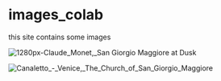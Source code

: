 # images_colab

this site contains some images

![1280px-Claude_Monet,_San Giorgio Maggiore at Dusk](https://user-images.githubusercontent.com/95072596/148996309-093f909d-85d2-4750-9801-ebb9636aa776.jpg)


![Canaletto_-_Venice,_The_Church_of_San_Giorgio_Maggiore](https://user-images.githubusercontent.com/95072596/148996328-720c1d05-a45f-4e62-82ea-f8247c657698.jpg)

